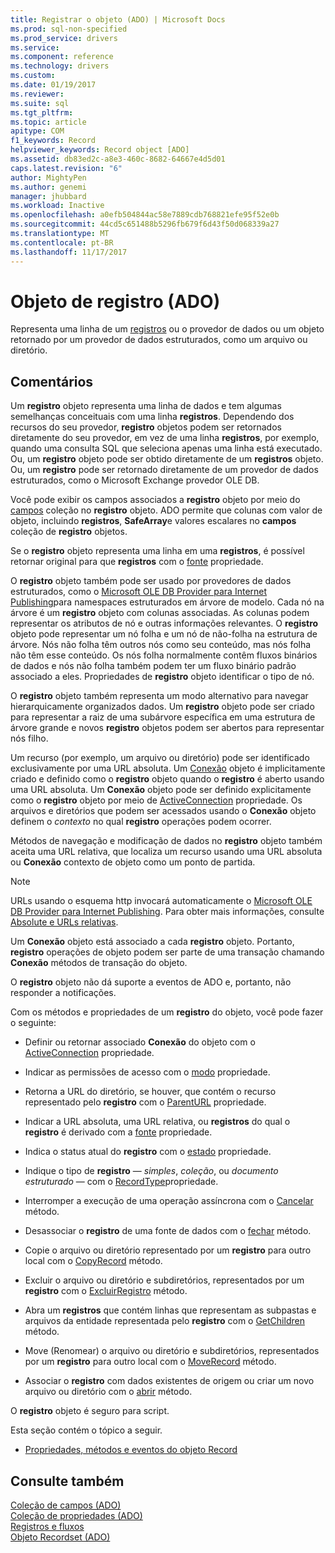```yaml
---
title: Registrar o objeto (ADO) | Microsoft Docs
ms.prod: sql-non-specified
ms.prod_service: drivers
ms.service: 
ms.component: reference
ms.technology: drivers
ms.custom: 
ms.date: 01/19/2017
ms.reviewer: 
ms.suite: sql
ms.tgt_pltfrm: 
ms.topic: article
apitype: COM
f1_keywords: Record
helpviewer_keywords: Record object [ADO]
ms.assetid: db83ed2c-a8e3-460c-8682-64667e4d5d01
caps.latest.revision: "6"
author: MightyPen
ms.author: genemi
manager: jhubbard
ms.workload: Inactive
ms.openlocfilehash: a0efb504844ac58e7889cdb768821efe95f52e0b
ms.sourcegitcommit: 44cd5c651488b5296fb679f6d43f50d068339a27
ms.translationtype: MT
ms.contentlocale: pt-BR
ms.lasthandoff: 11/17/2017
---
```

# <a name="record-object-ado"></a>Objeto de registro (ADO)
Representa uma linha de um [registros](../../../ado/reference/ado-api/recordset-object-ado.md) ou o provedor de dados ou um objeto retornado por um provedor de dados estruturados, como um arquivo ou diretório.  
  
## <a name="remarks"></a>Comentários  
 Um **registro** objeto representa uma linha de dados e tem algumas semelhanças conceituais com uma linha **registros**. Dependendo dos recursos do seu provedor, **registro** objetos podem ser retornados diretamente do seu provedor, em vez de uma linha **registros**, por exemplo, quando uma consulta SQL que seleciona apenas uma linha está executado. Ou, um **registro** objeto pode ser obtido diretamente de um **registros** objeto. Ou, um **registro** pode ser retornado diretamente de um provedor de dados estruturados, como o Microsoft Exchange provedor OLE DB.  
  
 Você pode exibir os campos associados a **registro** objeto por meio do [campos](../../../ado/reference/ado-api/fields-collection-ado.md) coleção no **registro** objeto. ADO permite que colunas com valor de objeto, incluindo **registros**, **SafeArray**e valores escalares no **campos** coleção de **registro** objetos.  
  
 Se o **registro** objeto representa uma linha em uma **registros**, é possível retornar original para que **registros** com o [fonte](../../../ado/reference/ado-api/source-property-ado-record.md) propriedade.  
  
 O **registro** objeto também pode ser usado por provedores de dados estruturados, como o [Microsoft OLE DB Provider para Internet Publishing](../../../ado/guide/appendixes/microsoft-ole-db-provider-for-internet-publishing.md)para namespaces estruturados em árvore de modelo. Cada nó na árvore é um **registro** objeto com colunas associadas. As colunas podem representar os atributos de nó e outras informações relevantes. O **registro** objeto pode representar um nó folha e um nó de não-folha na estrutura de árvore. Nós não folha têm outros nós como seu conteúdo, mas nós folha não têm esse conteúdo. Os nós folha normalmente contêm fluxos binários de dados e nós não folha também podem ter um fluxo binário padrão associado a eles. Propriedades de **registro** objeto identificar o tipo de nó.  
  
 O **registro** objeto também representa um modo alternativo para navegar hierarquicamente organizados dados. Um **registro** objeto pode ser criado para representar a raiz de uma subárvore específica em uma estrutura de árvore grande e novos **registro** objetos podem ser abertos para representar nós filho.  
  
 Um recurso (por exemplo, um arquivo ou diretório) pode ser identificado exclusivamente por uma URL absoluta. Um [Conexão](../../../ado/reference/ado-api/connection-object-ado.md) objeto é implicitamente criado e definido como o **registro** objeto quando o **registro** é aberto usando uma URL absoluta. Um **Conexão** objeto pode ser definido explicitamente como o **registro** objeto por meio de [ActiveConnection](../../../ado/reference/ado-api/activeconnection-property-ado.md) propriedade. Os arquivos e diretórios que podem ser acessados usando o **Conexão** objeto definem o *contexto* no qual **registro** operações podem ocorrer.  
  
 Métodos de navegação e modificação de dados no **registro** objeto também aceita uma URL relativa, que localiza um recurso usando uma URL absoluta ou **Conexão** contexto de objeto como um ponto de partida.  
  
> [!NOTE]
>  URLs usando o esquema http invocará automaticamente o [Microsoft OLE DB Provider para Internet Publishing](../../../ado/guide/appendixes/microsoft-ole-db-provider-for-internet-publishing.md). Para obter mais informações, consulte [Absolute e URLs relativas](../../../ado/guide/data/absolute-and-relative-urls.md).  
  
 Um **Conexão** objeto está associado a cada **registro** objeto. Portanto, **registro** operações de objeto podem ser parte de uma transação chamando **Conexão** métodos de transação do objeto.  
  
 O **registro** objeto não dá suporte a eventos de ADO e, portanto, não responder a notificações.  
  
 Com os métodos e propriedades de um **registro** do objeto, você pode fazer o seguinte:  
  
-   Definir ou retornar associado **Conexão** do objeto com o [ActiveConnection](../../../ado/reference/ado-api/activeconnection-property-ado.md) propriedade.  
  
-   Indicar as permissões de acesso com o [modo](../../../ado/reference/ado-api/mode-property-ado.md) propriedade.  
  
-   Retorna a URL do diretório, se houver, que contém o recurso representado pelo **registro** com o [ParentURL](../../../ado/reference/ado-api/parenturl-property-ado.md) propriedade.  
  
-   Indicar a URL absoluta, uma URL relativa, ou **registros** do qual o **registro** é derivado com a [fonte](../../../ado/reference/ado-api/source-property-ado-record.md) propriedade.  
  
-   Indica o status atual do **registro** com o [estado](../../../ado/reference/ado-api/state-property-ado.md) propriedade.  
  
-   Indique o tipo de **registro** — *simples*, *coleção*, ou *documento estruturado* — com o [RecordType](../../../ado/reference/ado-api/recordtype-property-ado.md)propriedade.  
  
-   Interromper a execução de uma operação assíncrona com o [Cancelar](../../../ado/reference/ado-api/cancel-method-ado.md) método.  
  
-   Desassociar o **registro** de uma fonte de dados com o [fechar](../../../ado/reference/ado-api/close-method-ado.md) método.  
  
-   Copie o arquivo ou diretório representado por um **registro** para outro local com o [CopyRecord](../../../ado/reference/ado-api/copyrecord-method-ado.md) método.  
  
-   Excluir o arquivo ou diretório e subdiretórios, representados por um **registro** com o [ExcluirRegistro](../../../ado/reference/ado-api/deleterecord-method-ado.md) método.  
  
-   Abra um **registros** que contém linhas que representam as subpastas e arquivos da entidade representada pelo **registro** com o [GetChildren](../../../ado/reference/ado-api/getchildren-method-ado.md) método.  
  
-   Move (Renomear) o arquivo ou diretório e subdiretórios, representados por um **registro** para outro local com o [MoveRecord](../../../ado/reference/ado-api/moverecord-method-ado.md) método.  
  
-   Associar o **registro** com dados existentes de origem ou criar um novo arquivo ou diretório com o [abrir](../../../ado/reference/ado-api/open-method-ado-record.md) método.  
  
 O **registro** objeto é seguro para script.  
  
 Esta seção contém o tópico a seguir.  
  
-   [Propriedades, métodos e eventos do objeto Record](../../../ado/reference/ado-api/record-object-properties-methods-and-events.md)  
  
## <a name="see-also"></a>Consulte também  
 [Coleção de campos (ADO)](../../../ado/reference/ado-api/fields-collection-ado.md)   
 [Coleção de propriedades (ADO)](../../../ado/reference/ado-api/properties-collection-ado.md)   
 [Registros e fluxos](../../../ado/guide/data/records-and-streams.md)   
 [Objeto Recordset (ADO)](../../../ado/reference/ado-api/recordset-object-ado.md)
